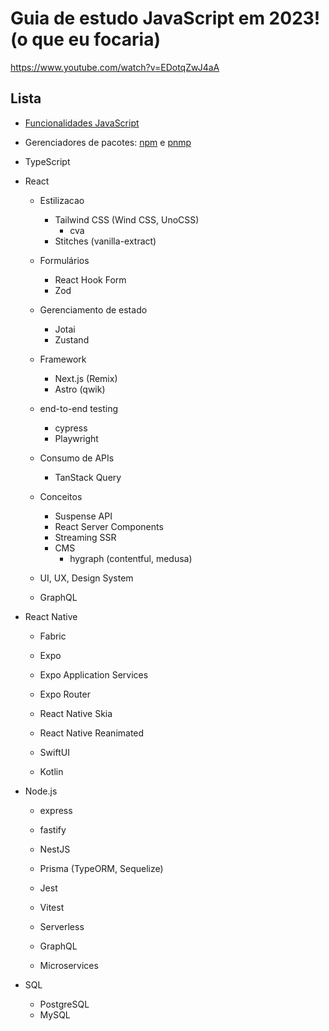 # Guia de estudo JavaScript em 2023! (o que eu focaria)

https://www.youtube.com/watch?v=EDotqZwJ4aA  

## Lista

- [Funcionalidades JavaScript](https://www.youtube.com/watch?v=37SwqREHRGI)

- Gerenciadores de pacotes: [npm](https://www.npmjs.com/) e [pnmp](https://pnpm.io/)

- TypeScript

- React

    - Estilizacao
        - Tailwind CSS (Wind CSS, UnoCSS)
            - cva
        - Stitches (vanilla-extract)

    - Formulários
        - React Hook Form
        - Zod 

    - Gerenciamento de estado
        - Jotai
        - Zustand

    - Framework
        - Next.js (Remix)
        - Astro (qwik)

    - end-to-end testing
        - cypress
        - Playwright

    - Consumo de APIs
        - TanStack Query

    - Conceitos
        - Suspense API
        - React Server Components
        - Streaming SSR
        - CMS
            - hygraph (contentful, medusa)
    
    - UI, UX, Design System

    - GraphQL

- React Native

    - Fabric
    
    - Expo
    - Expo Application Services
    - Expo Router
    
    - React Native Skia
    - React Native Reanimated
    
    - SwiftUI
    - Kotlin

- Node.js

    - express
    - fastify

    - NestJS

    - Prisma (TypeORM, Sequelize)

    - Jest
    - Vitest

    - Serverless

    - GraphQL

    - Microservices

- SQL

    - PostgreSQL
    - MySQL